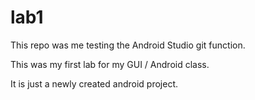 # lab1

This repo was me testing the Android Studio git function.

This was my first lab for my GUI / Android class.

It is just a newly created android project.
